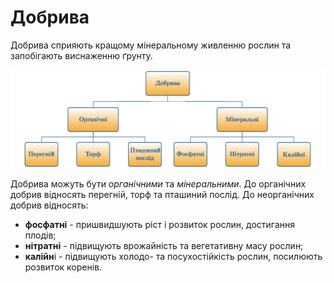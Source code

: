 
# Добрива

Добрива сприяють кращому мiнеральному живленню рослин та запобiгають виснаженню ґрунту.


![Добрива](dobryva.png)

Добрива можуть бути *органiчними* та *мiнеральними*. До органiчних добрив вiдносять перегнiй, торф та пташиний послiд. До неорганiчних добрив вiдносять:

* **фосфатнi** - пришвидшують рiст i розвиток рослин, достигання плодiв;
* **нiтратнi** - пiдвищують врожайнiсть та вегетативну масу рослин;
* **калiйн**i - пiдвищують холодо- та посухостiйкiсть рослин, посилюють розвиток коренiв.


